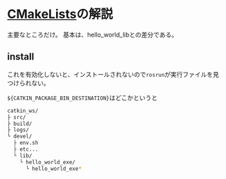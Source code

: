 # [CMakeLists](http://wiki.ros.org/ja/catkin/CMakeLists.txt)の解説

主要なところだけ。
基本は、hello_world_libとの差分である。

## install

これを有効化しないと、インストールされないので`rosrun`が実行ファイルを見つけられない。

`${CATKIN_PACKAGE_BIN_DESTINATION}`はどこかというと

```bash
catkin_ws/
├ src/
├ build/
├ logs/
└ devel/
  ├ env.sh
  ├ etc...
  └ lib/
    └ hello_world_exe/
      └ hello_world_exe*
```
